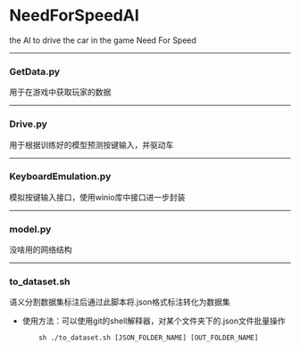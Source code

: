 # NeedForSpeedAI
the AI to drive the car in the game Need For Speed

---

### GetData.py

用于在游戏中获取玩家的数据

---

### Drive.py

用于根据训练好的模型预测按键输入，并驱动车

---

### KeyboardEmulation.py

模拟按键输入接口，使用winio库中接口进一步封装

---

### model.py

没啥用的网络结构

---

### to_dataset.sh

语义分割数据集标注后通过此脚本将.json格式标注转化为数据集

+ 使用方法：可以使用git的shell解释器，对某个文件夹下的.json文件批量操作
    ```shell
        sh ./to_dataset.sh [JSON_FOLDER_NAME] [OUT_FOLDER_NAME]
    ```